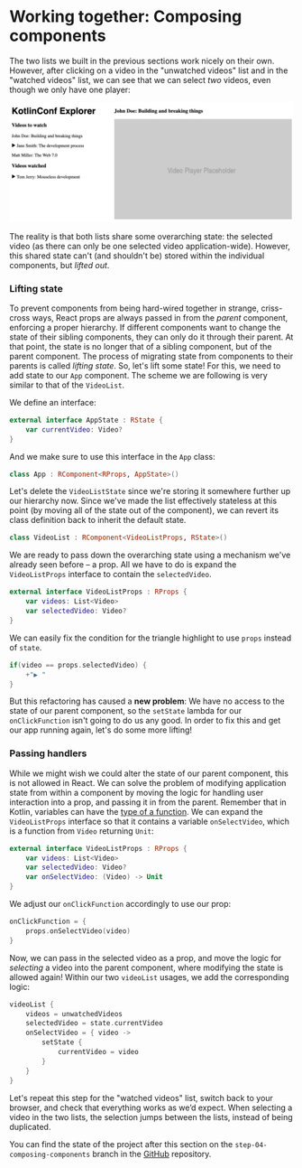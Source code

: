 # Working together: Composing components

The two lists we built in the previous sections work nicely on their own. However, after clicking on a video in the "unwatched videos" list and in the "watched videos" list, we can see that we can select *two* videos, even though we only have one player:

![image-20190729172131420](./assets/image-20190729172131420.png)

The reality is that both lists share some overarching state: the selected video (as there can only be one selected video application-wide). However, this shared state can't (and shouldn't be) stored within the individual components, but *lifted out*.

### Lifting state

To prevent components from being hard-wired together in strange, criss-cross ways, React props are always passed in from the *parent* component, enforcing a proper hierarchy. If different components want to change the state of their sibling components, they can only do it through their parent. At that point, the state is no longer that of a sibling component, but of the parent component. The process of migrating state from components to their parents is called *lifting state*. So, let's lift some state! For this, we need to add state to our `App` component. The scheme we are following is very similar to that of the `VideoList`. 

We define an interface:

```kotlin
external interface AppState : RState {
    var currentVideo: Video?
}
```

And we make sure to use this interface in the `App` class:

```kotlin
class App : RComponent<RProps, AppState>()
```

Let's delete the `VideoListState` since we're storing it somewhere further up our hierarchy now. Since we've made the list effectively stateless at this point (by moving all of the state out of the component), we can revert its class definition back to inherit the default state.

```kotlin
class VideoList : RComponent<VideoListProps, RState>()
```

We are ready to pass down the overarching state using a mechanism we've already seen before – a prop. All we have to do is expand the `VideoListProps` interface to contain the `selectedVideo`.

```kotlin
external interface VideoListProps : RProps {
    var videos: List<Video>
    var selectedVideo: Video?
}
```

We can easily fix the condition for the triangle highlight to use `props` instead of `state`.

```kotlin
if(video == props.selectedVideo) {
    +"▶ "
}
```

But this refactoring has caused a **new problem**: We have no access to the state of our parent component, so the `setState` lambda for our `onClickFunction` isn't going to do us any good. In order to fix this and get our app running again, let's do some more lifting!

### Passing handlers

While we might wish we could alter the state of our parent component, this is not allowed in React. We can solve the problem of modifying application state from within a component by moving the logic for handling user interaction into a prop, and passing it in from the parent. Remember that in Kotlin, variables can have the [type of a function](https://kotlinlang.org/docs/reference/lambdas.html#function-types). We can expand the `VideoListProps` interface so that it contains a variable `onSelectVideo`, which is a function from `Video` returning `Unit`:

```kotlin
external interface VideoListProps : RProps {
    var videos: List<Video>
    var selectedVideo: Video?
    var onSelectVideo: (Video) -> Unit
}
```

We adjust our `onClickFunction` accordingly to use our prop:

```kotlin
onClickFunction = {
    props.onSelectVideo(video)
}
```

Now, we can pass in the selected video as a prop, and move the logic for *selecting* a video into the parent component, where modifying the state is allowed again! Within our two `videoList` usages, we add the corresponding logic:

```kotlin
videoList {
    videos = unwatchedVideos
    selectedVideo = state.currentVideo
    onSelectVideo = { video ->
        setState {
            currentVideo = video
        }
    }
}
```

Let's repeat this step for the "watched videos" list, switch back to your browser, and check that everything works as we’d expect. When selecting a video in the two lists, the selection jumps between the lists, instead of being duplicated.

You can find the state of the project after this section on the `step-04-composing-components` branch in the [GitHub](https://github.com/kotlin-hands-on/web-app-react-kotlin-js-gradle/tree/step-04-composing-components) repository.
